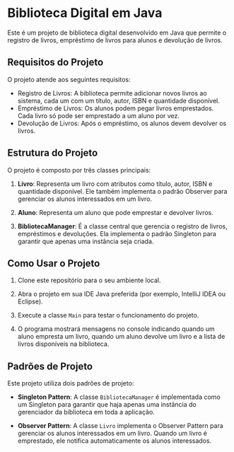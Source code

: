 # Biblioteca Digital em Java

Este é um projeto de biblioteca digital desenvolvido em Java que permite o registro de livros, empréstimo de livros para alunos e devolução de livros.

## Requisitos do Projeto

O projeto atende aos seguintes requisitos:

- Registro de Livros: A biblioteca permite adicionar novos livros ao sistema, cada um com um título, autor, ISBN e quantidade disponível.
- Empréstimo de Livros: Os alunos podem pegar livros emprestados. Cada livro só pode ser emprestado a um aluno por vez.
- Devolução de Livros: Após o empréstimo, os alunos devem devolver os livros.

## Estrutura do Projeto

O projeto é composto por três classes principais:

1. **Livro**: Representa um livro com atributos como título, autor, ISBN e quantidade disponível. Ele também implementa o padrão Observer para gerenciar os alunos interessados em um livro.

2. **Aluno**: Representa um aluno que pode emprestar e devolver livros.

3. **BibliotecaManager**: É a classe central que gerencia o registro de livros, empréstimos e devoluções. Ela implementa o padrão Singleton para garantir que apenas uma instância seja criada.

## Como Usar o Projeto

1. Clone este repositório para o seu ambiente local.

2. Abra o projeto em sua IDE Java preferida (por exemplo, IntelliJ IDEA ou Eclipse).

3. Execute a classe `Main` para testar o funcionamento do projeto.

4. O programa mostrará mensagens no console indicando quando um aluno empresta um livro, quando um aluno devolve um livro e a lista de livros disponíveis na biblioteca.

## Padrões de Projeto

Este projeto utiliza dois padrões de projeto:

- **Singleton Pattern**: A classe `BibliotecaManager` é implementada como um Singleton para garantir que haja apenas uma instância do gerenciador da biblioteca em toda a aplicação.

- **Observer Pattern**: A classe `Livro` implementa o Observer Pattern para gerenciar os alunos interessados em um livro. Quando um livro é emprestado, ele notifica automaticamente os alunos interessados.






